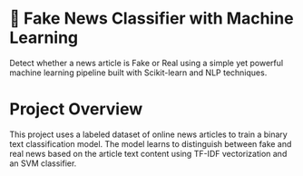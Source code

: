 # 📰 Fake News Classifier with Machine Learning
Detect whether a news article is Fake or Real using a simple yet powerful machine learning pipeline built with Scikit-learn and NLP techniques.
# Project Overview
This project uses a labeled dataset of online news articles to train a binary text classification model. The model learns to distinguish between fake and real news based on the article text content using TF-IDF vectorization and an SVM classifier.
